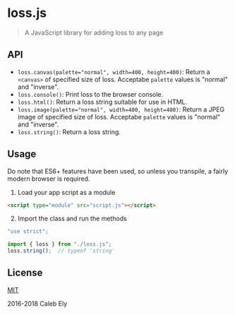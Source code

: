 # loss.js #
> A JavaScript library for adding loss to any page

## API ##
* `loss.canvas(palette="normal", width=400, height=400)`: Return a `<canvas>` of specified size of loss.
Acceptabe `palette` values is "normal" and "inverse".
* `loss.console()`: Print loss to the browser console.
* `loss.html()`: Return a loss string suitable for use in HTML.
* `loss.image(palette="normal", width=400, height=400)`: Return a JPEG image of specified size of loss.
Acceptabe `palette` values is "normal" and "inverse".
* `loss.string()`: Return a loss string.

## Usage ##
Do note that ES6+ features have been used, so unless you transpile,
a fairly modern browser is required.

1. Load your app script as a module
```html
<script type="module" src="script.js"></script>
```

2. Import the class and run the methods
```js
"use strict";

import { loss } from "./loss.js";
loss.string();  // typeof 'string'
```

## License ##
[MIT](LICENSE)

2016-2018 Caleb Ely
